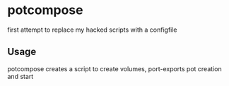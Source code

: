# potcompose

first attempt to replace my hacked scripts with a configfile

## Usage

potcompose creates a script to create volumes, port-exports pot creation and start
